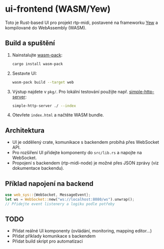 # ui-frontend (WASM/Yew)

Toto je Rust-based UI pro projekt rtp-midi, postavené na frameworku [Yew](https://yew.rs/) a kompilované do WebAssembly (WASM).

## Build a spuštění

1. Nainstalujte [wasm-pack](https://rustwasm.github.io/wasm-pack/installer/):
   ```bash
   cargo install wasm-pack
   ```
2. Sestavte UI:
   ```bash
   wasm-pack build --target web
   ```
3. Výstup najdete v `pkg/`. Pro lokální testování použijte např. [simple-http-server](https://github.com/TheWaWaR/simple-http-server):
   ```bash
   simple-http-server ./ --index
   ```
4. Otevřete `index.html` a načtěte WASM bundle.

## Architektura
- UI je oddělený crate, komunikace s backendem probíhá přes WebSocket API.
- Pro rozšíření UI přidejte komponenty do `src/lib.rs` a napojte na WebSocket.
- Propojení s backendem (rtp-midi-node) je možné přes JSON zprávy (viz dokumentace backendu).

## Příklad napojení na backend
```rust
use web_sys::{WebSocket, MessageEvent};
let ws = WebSocket::new("ws://localhost:8080/ws").unwrap();
// Přidejte event listenery a logiku podle potřeby
```

## TODO
- Přidat reálné UI komponenty (ovládání, monitoring, mapping editor...)
- Přidat příklady komunikace s backendem
- Přidat build skript pro automatizaci 